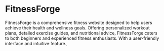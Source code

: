 # FitnessForge
FitnessForge is a comprehensive fitness website designed to help users achieve their health and wellness goals. Offering personalized workout plans, detailed exercise guides, and nutritional advice, FitnessForge caters to both beginners and experienced fitness enthusiasts. With a user-friendly interface and intuitive feature.,
